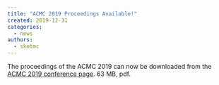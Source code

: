 ```yaml
---
title: "ACMC 2019 Proceedings Available!"
created: 2019-12-31
categories: 
  - news
authors: 
  - skotmc
---
```


The proceedings of the ACMC 2019 can now be downloaded from the [ACMC 2019 conference page](http://computermusic.org.au/conferences/acmc-2019/). 63 MB, pdf.
